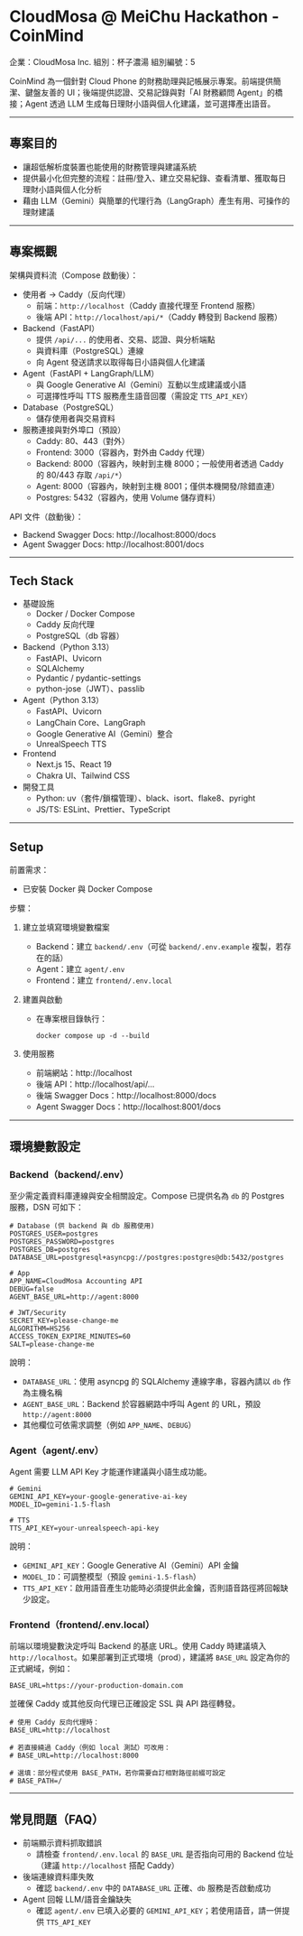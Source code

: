 # CloudMosa @ MeiChu Hackathon - CoinMind

企業：CloudMosa Inc.
組別：杯子濃湯
組別編號：5

CoinMind 為一個針對 Cloud Phone 的財務助理與記帳展示專案。前端提供簡潔、鍵盤友善的 UI；後端提供認證、交易記錄與對「AI 財務顧問 Agent」的橋接；Agent 透過 LLM 生成每日理財小語與個人化建議，並可選擇產出語音。

---

## 專案目的

- 讓超低解析度裝置也能使用的財務管理與建議系統
- 提供最小化但完整的流程：註冊/登入、建立交易紀錄、查看清單、獲取每日理財小語與個人化分析
- 藉由 LLM（Gemini）與簡單的代理行為（LangGraph）產生有用、可操作的理財建議

---

## 專案概觀

架構與資料流（Compose 啟動後）：
- 使用者 → Caddy（反向代理）
  - 前端：`http://localhost`（Caddy 直接代理至 Frontend 服務）
  - 後端 API：`http://localhost/api/*`（Caddy 轉發到 Backend 服務）
- Backend（FastAPI）
  - 提供 `/api/...` 的使用者、交易、認證、與分析端點
  - 與資料庫（PostgreSQL）連線
  - 向 Agent 發送請求以取得每日小語與個人化建議
- Agent（FastAPI + LangGraph/LLM）
  - 與 Google Generative AI（Gemini）互動以生成建議或小語
  - 可選擇性呼叫 TTS 服務產生語音回覆（需設定 `TTS_API_KEY`）
- Database（PostgreSQL）
  - 儲存使用者與交易資料
- 服務連接與對外埠口（預設）
  - Caddy: 80、443（對外）
  - Frontend: 3000（容器內，對外由 Caddy 代理）
  - Backend: 8000（容器內，映射到主機 8000；一般使用者透過 Caddy 的 80/443 存取 `/api/*`）
  - Agent: 8000（容器內，映射到主機 8001；僅供本機開發/除錯直連）
  - Postgres: 5432（容器內，使用 Volume 儲存資料）

API 文件（啟動後）：
- Backend Swagger Docs: http://localhost:8000/docs
- Agent Swagger Docs: http://localhost:8001/docs

---

## Tech Stack

- 基礎設施
  - Docker / Docker Compose
  - Caddy 反向代理
  - PostgreSQL（db 容器）
- Backend（Python 3.13）
  - FastAPI、Uvicorn
  - SQLAlchemy
  - Pydantic / pydantic-settings
  - python-jose（JWT）、passlib
- Agent（Python 3.13）
  - FastAPI、Uvicorn
  - LangChain Core、LangGraph
  - Google Generative AI（Gemini）整合
  - UnrealSpeech TTS
- Frontend
  - Next.js 15、React 19
  - Chakra UI、Tailwind CSS
- 開發工具
  - Python: uv（套件/鎖檔管理）、black、isort、flake8、pyright
  - JS/TS: ESLint、Prettier、TypeScript

---

## Setup

前置需求：
- 已安裝 Docker 與 Docker Compose

步驟：
1) 建立並填寫環境變數檔案
   - Backend：建立 `backend/.env`（可從 `backend/.env.example` 複製，若存在的話）
   - Agent：建立 `agent/.env`
   - Frontend：建立 `frontend/.env.local`

2) 建置與啟動
   - 在專案根目錄執行：
     ```
     docker compose up -d --build
     ```

3) 使用服務
   - 前端網站：http://localhost
   - 後端 API：http://localhost/api/...
   - 後端 Swagger Docs：http://localhost:8000/docs
   - Agent Swagger Docs：http://localhost:8001/docs

---

## 環境變數設定

### Backend（backend/.env）

至少需定義資料庫連線與安全相關設定。Compose 已提供名為 `db` 的 Postgres 服務，DSN 可如下：

```
# Database (供 backend 與 db 服務使用)
POSTGRES_USER=postgres
POSTGRES_PASSWORD=postgres
POSTGRES_DB=postgres
DATABASE_URL=postgresql+asyncpg://postgres:postgres@db:5432/postgres

# App
APP_NAME=CloudMosa Accounting API
DEBUG=false
AGENT_BASE_URL=http://agent:8000

# JWT/Security
SECRET_KEY=please-change-me
ALGORITHM=HS256
ACCESS_TOKEN_EXPIRE_MINUTES=60
SALT=please-change-me
```

說明：
- `DATABASE_URL`：使用 asyncpg 的 SQLAlchemy 連線字串，容器內請以 `db` 作為主機名稱
- `AGENT_BASE_URL`：Backend 於容器網路中呼叫 Agent 的 URL，預設 `http://agent:8000`
- 其他欄位可依需求調整（例如 `APP_NAME`、`DEBUG`）

### Agent（agent/.env）

Agent 需要 LLM API Key 才能運作建議與小語生成功能。

```
# Gemini
GEMINI_API_KEY=your-google-generative-ai-key
MODEL_ID=gemini-1.5-flash

# TTS
TTS_API_KEY=your-unrealspeech-api-key
```

說明：
- `GEMINI_API_KEY`：Google Generative AI（Gemini）API 金鑰
- `MODEL_ID`：可調整模型（預設 `gemini-1.5-flash`）
- `TTS_API_KEY`：啟用語音產生功能時必須提供此金鑰，否則語音路徑將回報缺少設定。

### Frontend（frontend/.env.local）

前端以環境變數決定呼叫 Backend 的基底 URL。使用 Caddy 時建議填入 `http://localhost`。如果部署到正式環境（prod），建議將 `BASE_URL` 設定為你的正式網域，例如：

```
BASE_URL=https://your-production-domain.com
```

並確保 Caddy 或其他反向代理已正確設定 SSL 與 API 路徑轉發。

```
# 使用 Caddy 反向代理時：
BASE_URL=http://localhost

# 若直接繞過 Caddy（例如 local 測試）可改用：
# BASE_URL=http://localhost:8000

# 選填：部分程式使用 BASE_PATH，若你需要自訂相對路徑前綴可設定
# BASE_PATH=/
```

---

## 常見問題（FAQ）

- 前端顯示資料抓取錯誤
  - 請檢查 `frontend/.env.local` 的 `BASE_URL` 是否指向可用的 Backend 位址（建議 `http://localhost` 搭配 Caddy）
- 後端連線資料庫失敗
  - 確認 `backend/.env` 中的 `DATABASE_URL` 正確、`db` 服務是否啟動成功
- Agent 回報 LLM/語音金鑰缺失
  - 確認 `agent/.env` 已填入必要的 `GEMINI_API_KEY`；若使用語音，請一併提供 `TTS_API_KEY`
